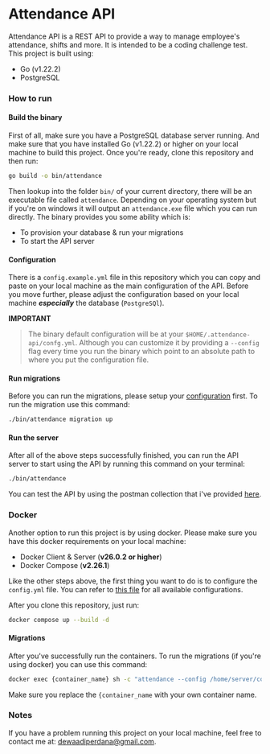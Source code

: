 # Attendance API
Attendance API is a REST API to provide a way to manage employee's attendance, shifts and more. It is intended to be a coding challenge test. This project is built using:
* Go (v1.22.2)
* PostgreSQL

### How to run
#### Build the binary
First of all, make sure you have a PostgreSQL database server running. And make sure that you have installed Go (v1.22.2) or higher on your local machine to build this project. Once you're ready, clone this repository and then run:

```sh
go build -o bin/attendance
```

Then lookup into the folder `bin/` of your current directory, there will be an executable file called `attendance`. Depending on your operating system but if you're on windows it will output an `attendance.exe` file which you can run directly.
The binary provides you some ability which is:
* To provision your database & run your migrations
* To start the API server

#### Configuration
There is a `config.example.yml` file in this repository which you can copy and paste on your local machine as the main configuration of the API. Before you move further, please adjust the configuration based on your local machine ***especially*** the database (`PostgreSQl`).

**IMPORTANT**
> The binary default configuration will be at your `$HOME/.attendance-api/confg.yml`. Although you can customize it by providing a `--config` flag every time you run the binary
> which point to an absolute path to where you put the configuration file.


#### Run migrations
Before you can run the migrations, please setup your [configuration](https://github.com/dwadp/attendance-api/new/main?filename=README.md#configuration) first. To run the migration use this command:
```sh
./bin/attendance migration up
```

#### Run the server
After all of the above steps successfully finished, you can run the API server to start using the API by running this command on your terminal:
```sh
./bin/attendance
```

You can test the API by using the postman collection that i've provided [here](https://github.com/dwadp/attendance-api/blob/main/postman/Attendances.postman_collection.json).

### Docker
Another option to run this project is by using docker. Please make sure you have this docker requirements on your local machine:
* Docker Client & Server (**v26.0.2 or higher**)
* Docker Compose (**v2.26.1**)

Like the other steps above, the first thing you want to do is to configure the `config.yml` file. You can refer to [this file](https://github.com/dwadp/attendance-api/blob/main/config.example.yml) for all available configurations.


After you clone this repository, just run:
```sh
docker compose up --build -d
```

#### Migrations
After you've successfully run the containers. To run the migrations (if you're using docker) you can use this command:
```sh
docker exec {container_name} sh -c "attendance --config /home/server/config.yml migration up"
```

Make sure you replace the `{container_name` with your own container name.

### Notes
If you have a problem running this project on your local machine, feel free to contact me at: [dewaadiperdana@gmail.com](mailto:dewaadiperdana@gmail.com).
